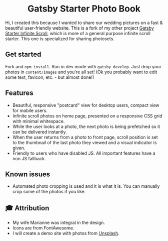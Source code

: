 <h1 align="center">
  Gatsby Starter Photo Book
</h1>

Hi, I created this because I wanted to share our wedding pictures on a fast & beautiful user-friendly website. This is a fork of my other project [Gatsby Starter Infinite Scroll](https://github.com/baobabKoodaa/gatsby-starter-infinite-scroll), which is more of a general purpose infinite scroll starter. This one is specialized for sharing photosets. 

## Get started

Fork and `npm install`. Run in dev mode with `gatsby develop`. Just drop your photos in `content/images` and you're all set! (Ok you probably want to edit some text, favicon, etc. - but almost done!)

## Features

- Beautiful, responsive "postcard" view for desktop users, compact view for mobile users.
- Infinite scroll photos on home page, presented on a responsive CSS grid with minimal whitespace.
- While the user looks at a photo, the next photo is being prefetched so it can be delivered instantly.
- When the user returns from a photo to front page, scroll position is set to the thumbnail of the last photo they viewed and a visual indicator is given.
- Friendly to users who have disabled JS. All important features have a non JS fallback.

## Known issues

- Automated photo cropping is used and it is what it is. You can manually crop some of the photos if you like.

## 🎓 Attribution

- My wife Marianne was integral in the design.
- Icons are from FontAwesome.
- I will create a demo site with photos from [Unsplash](https://unsplash.com).
